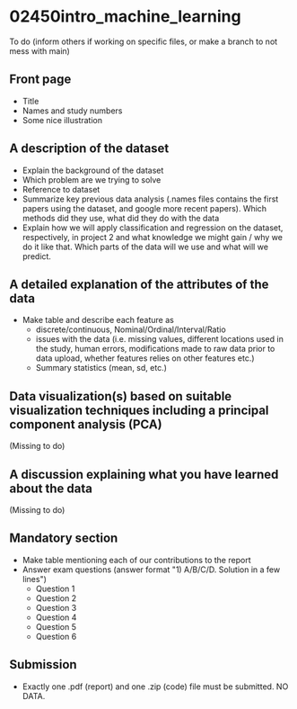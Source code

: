 # 02450intro_machine_learning

To do (inform others if working on specific files, or make a branch to not mess with main)

## Front page
- Title
- Names and study numbers
- Some nice illustration

## A description of the dataset
- Explain the background of the dataset
- Which problem are we trying to solve
- Reference to dataset
- Summarize key previous data analysis (.names files contains the first papers using the dataset, and google more recent papers). Which methods did they use, what did they do with the data
- Explain how we will apply classification and regression on the dataset, respectively, in project 2 and what knowledge we might gain / why we do it like that. Which parts of the data will we use and what will we predict.

## A detailed explanation of the attributes of the data
- Make table and describe each feature as 
    - discrete/continuous, Nominal/Ordinal/Interval/Ratio
    - issues with the data (i.e. missing values, different locations used in the study, human errors, modifications made to raw data prior to data upload, whether features relies on other features etc.)
    - Summary statistics (mean, sd, etc.)

## Data visualization(s) based on suitable visualization techniques including a principal component analysis (PCA)
(Missing to do)

## A discussion explaining what you have learned about the data
(Missing to do)

## Mandatory section
- Make table mentioning each of our contributions to the report
- Answer exam questions (answer format "1) A/B/C/D. Solution in a few lines")
    - Question 1
    - Question 2
    - Question 3
    - Question 4
    - Question 5
    - Question 6

## Submission
- Exactly one .pdf (report) and one .zip (code) file must be submitted. NO DATA.